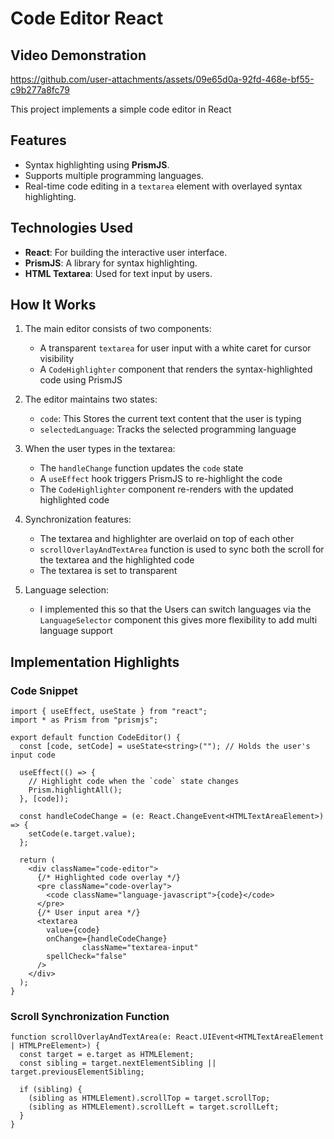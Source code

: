 # Code Editor React

## Video Demonstration
https://github.com/user-attachments/assets/09e65d0a-92fd-468e-bf55-c9b277a8fc79


This project implements a simple code editor in React

## Features
- Syntax highlighting using **PrismJS**.
- Supports multiple programming languages.
- Real-time code editing in a `textarea` element with overlayed syntax highlighting.

## Technologies Used
- **React**: For building the interactive user interface.
- **PrismJS**: A library for syntax highlighting.
- **HTML Textarea**: Used for text input by users.

## How It Works
1. The main editor consists of two components:
   - A transparent `textarea` for user input with a white caret for cursor visibility
   - A `CodeHighlighter` component that renders the syntax-highlighted code using PrismJS

2. The editor maintains two states:
   - `code`: This Stores the current text content that the user is typing
   - `selectedLanguage`: Tracks the selected programming language

3. When the user types in the textarea:
   - The `handleChange` function updates the `code` state
   - A `useEffect` hook triggers PrismJS to re-highlight the code
   - The `CodeHighlighter` component re-renders with the updated highlighted code

4. Synchronization features:
   - The textarea and highlighter are overlaid on top of each other
   - `scrollOverlayAndTextArea` function is used to sync both the scroll for the textarea and the highlighted code
   - The textarea is set to transparent

5. Language selection:
   - I implemented this so that the Users can switch languages via the `LanguageSelector` component this gives more flexibility to add multi language support

## Implementation Highlights

### Code Snippet
```tsx
import { useEffect, useState } from "react";
import * as Prism from "prismjs";

export default function CodeEditor() {
  const [code, setCode] = useState<string>(""); // Holds the user's input code

  useEffect(() => {
    // Highlight code when the `code` state changes
    Prism.highlightAll();
  }, [code]);

  const handleCodeChange = (e: React.ChangeEvent<HTMLTextAreaElement>) => {
    setCode(e.target.value);
  };

  return (
    <div className="code-editor">
      {/* Highlighted code overlay */}
      <pre className="code-overlay">
        <code className="language-javascript">{code}</code>
      </pre>
      {/* User input area */}
      <textarea
        value={code}
        onChange={handleCodeChange}
                className="textarea-input"
        spellCheck="false"
      />
    </div>
  );
}
```

### Scroll Synchronization Function
```tsx
function scrollOverlayAndTextArea(e: React.UIEvent<HTMLTextAreaElement | HTMLPreElement>) {
  const target = e.target as HTMLElement;
  const sibling = target.nextElementSibling || target.previousElementSibling;

  if (sibling) {
    (sibling as HTMLElement).scrollTop = target.scrollTop;
    (sibling as HTMLElement).scrollLeft = target.scrollLeft;
  }
}
```
